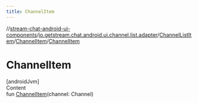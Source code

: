 ```yaml
---
title: ChannelItem
---
```

//[stream-chat-android-ui-components](../../../../index.md)/[io.getstream.chat.android.ui.channel.list.adapter](../../index.md)/[ChannelListItem](../index.md)/[ChannelItem](index.md)/[ChannelItem](ChannelItem.md)



# ChannelItem  
[androidJvm]  
Content  
fun [ChannelItem](ChannelItem.md)(channel: Channel)  



